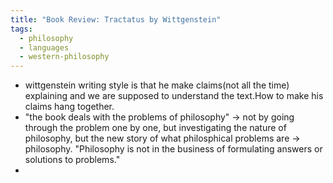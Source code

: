 ```yaml
---
title: "Book Review: Tractatus by Wittgenstein"
tags:
  - philosophy
  - languages
  - western-philosophy
---
```

- wittgenstein writing style is that he make claims(not all the time) explaining and we are supposed to understand the text.How to make his claims hang together.
- "the book deals with the problems of philosophy" -> not by going through the problem one by one, but investigating the nature of philosophy, but the new story of what philosphical problems are -> philosophy. "Philosophy is not in the business of formulating answers or solutions to problems."
- 